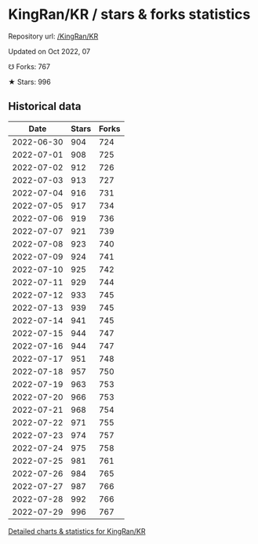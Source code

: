# KingRan/KR / stars & forks statistics

Repository url: [/KingRan/KR](https://github.com/KingRan/KR)

Updated on Oct 2022, 07

☋ Forks: 767

★ Stars: 996

## Historical data
| Date | Stars | Forks |
|------|-------|-------|
| 2022-06-30 | 904 | 724 | 
| 2022-07-01 | 908 | 725 | 
| 2022-07-02 | 912 | 726 | 
| 2022-07-03 | 913 | 727 | 
| 2022-07-04 | 916 | 731 | 
| 2022-07-05 | 917 | 734 | 
| 2022-07-06 | 919 | 736 | 
| 2022-07-07 | 921 | 739 | 
| 2022-07-08 | 923 | 740 | 
| 2022-07-09 | 924 | 741 | 
| 2022-07-10 | 925 | 742 | 
| 2022-07-11 | 929 | 744 | 
| 2022-07-12 | 933 | 745 | 
| 2022-07-13 | 939 | 745 | 
| 2022-07-14 | 941 | 745 | 
| 2022-07-15 | 944 | 747 | 
| 2022-07-16 | 944 | 747 | 
| 2022-07-17 | 951 | 748 | 
| 2022-07-18 | 957 | 750 | 
| 2022-07-19 | 963 | 753 | 
| 2022-07-20 | 966 | 753 | 
| 2022-07-21 | 968 | 754 | 
| 2022-07-22 | 971 | 755 | 
| 2022-07-23 | 974 | 757 | 
| 2022-07-24 | 975 | 758 | 
| 2022-07-25 | 981 | 761 | 
| 2022-07-26 | 984 | 765 | 
| 2022-07-27 | 987 | 766 | 
| 2022-07-28 | 992 | 766 | 
| 2022-07-29 | 996 | 767 | 


[Detailed charts & statistics for KingRan/KR](https://reviewgithub.com/rep/KingRan/KR)
